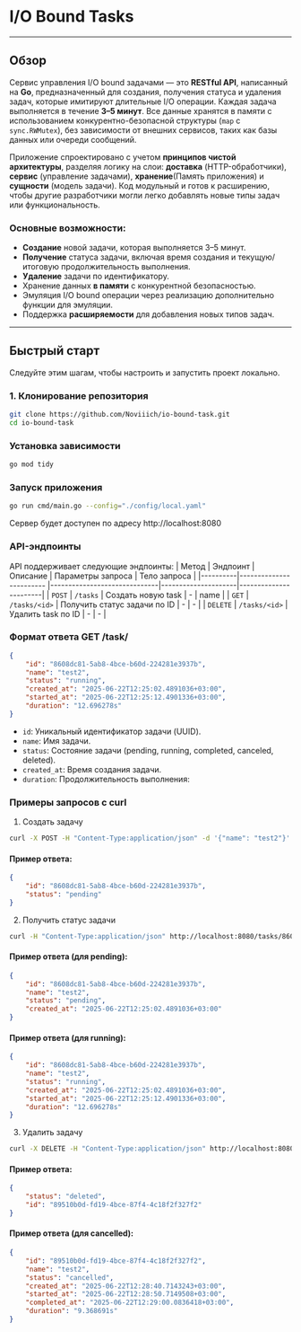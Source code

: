 # I/O Bound Tasks

---

## Обзор

Сервис управления I/O bound задачами — это **RESTful API**, написанный на **Go**, предназначенный для создания, получения статуса и удаления задач, которые имитируют длительные I/O операции. Каждая задача выполняется в течение **3–5 минут**. Все данные хранятся в памяти с использованием конкурентно-безопасной структуры (`map` с `sync.RWMutex`), без зависимости от внешних сервисов, таких как базы данных или очереди сообщений.

Приложение спроектировано с учетом **принципов чистой архитектуры**, разделяя логику на слои: **доставка** (HTTP-обработчики), **сервис** (управление задачами), **хранение**(Память приложения) и **сущности** (модель задачи). Код модульный и готов к расширению, чтобы другие разработчики могли легко добавлять новые типы задач или функциональность.

### Основные возможности:

* **Создание** новой задачи, которая выполняется 3–5 минут.
* **Получение** статуса задачи, включая время создания и текущую/итоговую продолжительность выполнения.
* **Удаление** задачи по идентификатору.
* Хранение данных **в памяти** с конкурентной безопасностью.
* Эмуляция I/O bound операции через реализацию дополнительно функции для эмуляции.
* Поддержка **расширяемости** для добавления новых типов задач.

---

## Быстрый старт

Следуйте этим шагам, чтобы настроить и запустить проект локально.

### 1. Клонирование репозитория

```bash
git clone https://github.com/Noviiich/io-bound-task.git
cd io-bound-task
```

### Установка зависимости

```bash
go mod tidy
```


### Запуск приложения

```bash
go run cmd/main.go --config="./config/local.yaml"
```
Сервер будет доступен по адресу http://localhost:8080


### API-эндпоинты
API поддерживает следующие эндпоинты:
| Метод    | Эндпоинт                | Описание                     | Параметры запроса   |    Тело запроса       |
|----------|------------------------ |------------------------------|---------------------|-----------------------|
|  `POST`  |      `/tasks`           | Создать новую task           |         -           |          name         |
|  `GET`   |     `/tasks/<id>`       | Получить статус задачи по ID |         -           |          -            |
| `DELETE` |   `/tasks/<id>`         | Удалить task по ID           |         -           |          -            |


### Формат ответа GET /task/<id>

```json
{
    "id": "8608dc81-5ab8-4bce-b60d-224281e3937b",
    "name": "test2",
    "status": "running",
    "created_at": "2025-06-22T12:25:02.4891036+03:00",
    "started_at": "2025-06-22T12:25:12.4901336+03:00",
    "duration": "12.696278s"
}
```
* `id`: Уникальный идентификатор задачи (UUID).
* `name`: Имя задачи.
* `status`: Состояние задачи (pending, running, completed, canceled, deleted).
* `created_at`: Время создания задачи.
* `duration`: Продолжительность выполнения:


### Примеры запросов с curl

1. Создать задачу
```bash
curl -X POST -H "Content-Type:application/json" -d '{"name": "test2"}' http://localhost:8080/tasks
```

#### Пример ответа:
```json
{
    "id": "8608dc81-5ab8-4bce-b60d-224281e3937b",
    "status": "pending"
}
```

2. Получить статус задачи
```bash
curl -H "Content-Type:application/json" http://localhost:8080/tasks/8608dc81-5ab8-4bce-b60d-224281e3937b
```

#### Пример ответа (для pending):
```json
{
    "id": "8608dc81-5ab8-4bce-b60d-224281e3937b",
    "name": "test2",
    "status": "pending",
    "created_at": "2025-06-22T12:25:02.4891036+03:00"
}
```

#### Пример ответа (для running):
```json
{
    "id": "8608dc81-5ab8-4bce-b60d-224281e3937b",
    "name": "test2",
    "status": "running",
    "created_at": "2025-06-22T12:25:02.4891036+03:00",
    "started_at": "2025-06-22T12:25:12.4901336+03:00",
    "duration": "12.696278s"
}
```

3. Удалить задачу
```bash
curl -X DELETE -H "Content-Type:application/json" http://localhost:8080/tasks/8608dc81-5ab8-4bce-b60d-224281e3937b
```

#### Пример ответа:
```json
{
    "status": "deleted",
    "id": "89510b0d-fd19-4bce-87f4-4c18f2f327f2"
}
```

#### Пример ответа (для cancelled):
```json
{
    "id": "89510b0d-fd19-4bce-87f4-4c18f2f327f2",
    "name": "test2",
    "status": "cancelled",
    "created_at": "2025-06-22T12:28:40.7143243+03:00",
    "started_at": "2025-06-22T12:28:50.7149508+03:00",
    "completed_at": "2025-06-22T12:29:00.0836418+03:00",
    "duration": "9.368691s"
}
```